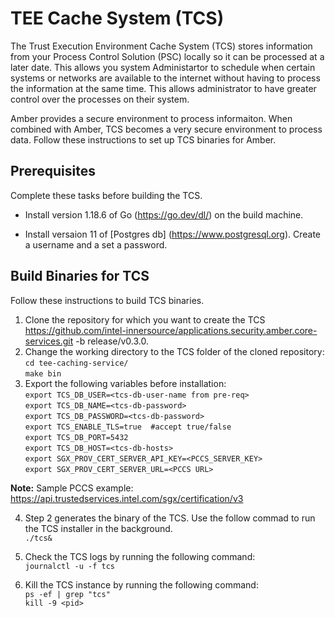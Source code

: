 # TEE Cache System (TCS)
 The Trust Execution Environment Cache System (TCS) stores information from your Process Control Solution (PSC) locally so it can be processed at a later date. This allows you system Administartor to schedule when certain systems or networks are available to the internet without having to process the information at the same time. This allows administrator to have greater control over the processes on their system.
 
Amber provides a secure environment to process informaiton. When combined with Amber, TCS becomes a very secure environment to process data. Follow these instructions to set up TCS binaries for Amber.

## Prerequisites
Complete these tasks before building the TCS.
- Install version 1.18.6 of Go (https://go.dev/dl/) on the build machine.

- Install versaion 11 of [Postgres db] (https://www.postgresql.org). Create a username and a set a password.

## Build Binaries for TCS
Follow these instructions to build TCS binaries.
1. Clone the repository for which you want to create the TCS https://github.com/intel-innersource/applications.security.amber.core-services.git -b release/v0.3.0.
2. Change the working directory to the TCS folder of the cloned repository:<br>
`cd tee-caching-service/`<br>
`make bin`
3. Export the following variables before installation: <br>
   `export TCS_DB_USER=<tcs-db-user-name from pre-req> `<br>
   `export TCS_DB_NAME=<tcs-db-password> `<br>
   `export TCS_DB_PASSWORD=<tcs-db-password> `<br>
   `export TCS_ENABLE_TLS=true  #accept true/false `<br>
   `export TCS_DB_PORT=5432 `<br>
   `export TCS_DB_HOST=<tcs-db-hosts> `<br>
   `export SGX_PROV_CERT_SERVER_API_KEY=<PCCS_SERVER_KEY> `<br>
   `export SGX_PROV_CERT_SERVER_URL=<PCCS URL> `

 **Note:** Sample PCCS example: https://api.trustedservices.intel.com/sgx/certification/v3 

 4. Step 2 generates the binary of the TCS. Use the follow commad to run the TCS installer in the background. <br>
 `./tcs&`

 5. Check the TCS logs by running the following command: <br>
 `journalctl -u -f tcs`

 6. Kill the TCS instance by running the following command: <br>
 `ps -ef | grep "tcs"` <br>
 `kill -9 <pid>`